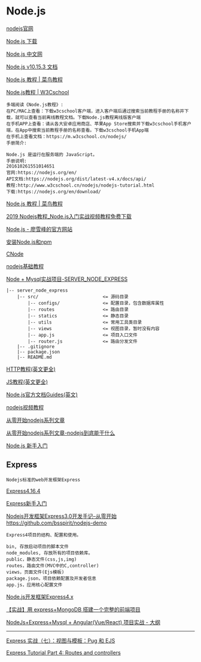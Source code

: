 Node.js
===

[nodejs官网](https://nodejs.org/en/)  

[Node.js 下载](http://nodejs.cn/download/)  

[Node.js 中文网](http://nodejs.cn/)  

[Node.js v10.15.3 文档](http://nodejs.cn/api/)  

[Node.js 教程 | 菜鸟教程](http://www.runoob.com/nodejs/nodejs-tutorial.html)  

[Node.js教程 | W3Cschool](https://www.w3cschool.cn/nodejs/)  
~~~
多端阅读《Node.js教程》:
在PC/MAC上查看：下载w3cschool客户端，进入客户端后通过搜索当前教程手册的名称并下载，就可以查看当前离线教程文档。下载Node.js教程离线版客户端
在手机APP上查看：请从各大安卓应用商店、苹果App Store搜索并下载w3cschool手机客户端，在App中搜索当前教程手册的名称查看。下载w3cschool手机App端
在手机上查看文档：https://m.w3cschool.cn/nodejs/
手册简介:

Node.js 是运行在服务端的 JavaScript。
手册说明:
201610261551014651
官网:https://nodejs.org/en/
API文档:https://nodejs.org/dist/latest-v4.x/docs/api/
教程:http://www.w3cschool.cn/nodejs/nodejs-tutorial.html
下载:https://nodejs.org/en/download/
~~~

[Node.js 教程 | 菜鸟教程](http://www.runoob.com/nodejs/nodejs-tutorial.html)  

[2019 Nodejs教程_Node.js入门实战视频教程免费下载](https://www.itying.com/category-83-b0.html)  

[Node.js - 廖雪峰的官方网站](https://www.liaoxuefeng.com/wiki/001434446689867b27157e896e74d51a89c25cc8b43bdb3000/001434501245426ad4b91f2b880464ba876a8e3043fc8ef000)  

[安装Node.js和npm](https://www.liaoxuefeng.com/wiki/001434446689867b27157e896e74d51a89c25cc8b43bdb3000/00143450141843488beddae2a1044cab5acb5125baf0882000)  

[CNode](https://cnodejs.org/)  

[nodejs基础教程](https://www.geekjc.com/ebook/detail/5b9f65ce0f510f6ae689bccd/1537172650925)  

[ Node + Mysql实战项目-SERVER_NODE_EXPRESS](https://github.com/dkvirus/py-novel/tree/master/server_node_express)  
~~~
|-- server_node_express
    |-- src/                        <= 源码目录
        |-- configs/                <= 配置目录，包含数据库属性
        |-- routes                  <= 路由目录
        |-- statics                 <= 静态目录
        |-- utils                   <= 常用工具类目录
        |-- views                   <= 视图目录，暂时没有内容
        |-- app.js                  <= 项目入口文件
        |-- router.js               <= 路由分发文件
    |-- .gitignore
    |-- package.json
    |-- README.md
~~~

[HTTP教程(英文更全)](https://developer.mozilla.org/zh-CN/docs/Web/HTTP)  

[JS教程(英文更全)](https://developer.mozilla.org/zh-CN/docs/Web/JavaScript)  

[Node.js官方文档Guides(英文)](https://nodejs.org/en/docs/guides/)  

[nodejs视频教程](https://www.sucaihuo.com/video/224-0-0)  


[从零开始nodejs系列文章](http://blog.fens.me/series-nodejs/)  

[从零开始nodejs系列文章-nodejs到底能干什么](https://blog.csdn.net/weixin_39214481/article/details/82023696)  

[Node.js 新手入门](http://cnodejs.org/getstart)


Express
---

~~~
Nodejs标准的web开发框架Express
~~~

[Express4.16.4](http://expressjs.com/)  

[Express新手入门](http://www.expressjs.com.cn/)  

[Nodejs开发框架Express3.0开发手记–从零开始](http://blog.fens.me/nodejs-express3/)  
https://github.com/bsspirit/nodejs-demo  
~~~
Express4项目的结构、配置和使用。

bin, 存放启动项目的脚本文件
node_modules, 存放所有的项目依赖库。
public，静态文件(css,js,img)
routes，路由文件(MVC中的C,controller)
views，页面文件(Ejs模板)
package.json，项目依赖配置及开发者信息
app.js，应用核心配置文件
~~~


[Node.js开发框架Express4.x](http://blog.fens.me/nodejs-express4/)  

[【实战】用 express+MongoDB 搭建一个完整的前端项目](https://segmentfault.com/a/1190000015866331)  

[NodeJs+Express+Mysql + Angular(Vue/React) 项目实战 - 大纲](https://segmentfault.com/a/1190000018005152)  

------------

[Express 实战（七）：视图与模板：Pug 和 EJS](https://segmentfault.com/a/1190000010820999)  

[Express Tutorial Part 4: Routes and controllers](https://developer.mozilla.org/en-US/docs/Learn/Server-side/Express_Nodejs/routes)  




